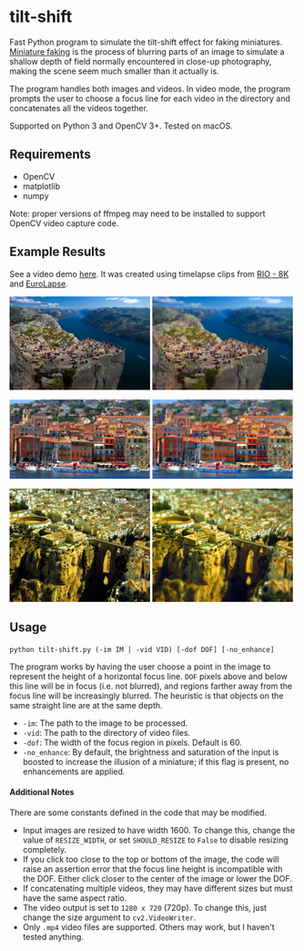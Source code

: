 # tilt-shift

Fast Python program to simulate the tilt-shift effect for faking miniatures. [Miniature faking](https://en.wikipedia.org/wiki/Miniature_faking) is the process of blurring parts of an image to simulate a shallow depth of field normally encountered in close-up photography, making the scene seem much smaller than it actually is.

The program handles both images and videos. In video mode, the program prompts the user to choose a focus line for each video in the directory and concatenates all the videos together.

Supported on Python 3 and OpenCV 3+. Tested on macOS.

## Requirements
* OpenCV
* matplotlib
* numpy

Note: proper versions of ffmpeg may need to be installed to support OpenCV video capture code.

## Example Results

See a video demo [here](https://youtu.be/GBbQ9KsgMFk). It was created using timelapse clips from [RIO - 8K](https://vimeo.com/73053894) and [EuroLapse](https://vimeo.com/44941805).

<img src="https://github.com/andrewdcampbell/tilt-shift/blob/master/images/norway.jpg" width="49%"> <img src="https://github.com/andrewdcampbell/tilt-shift/blob/master/out/norway_60.jpg" width="49%">

<img src="https://github.com/andrewdcampbell/tilt-shift/blob/master/images/town.jpg" width="49%"> <img src="https://github.com/andrewdcampbell/tilt-shift/blob/master/out/town_100.jpg" width="49%">

<img src="https://github.com/andrewdcampbell/tilt-shift/blob/master/images/prador.jpg" width="49%"> <img src="https://github.com/andrewdcampbell/tilt-shift/blob/master/out/prador_70.jpg" width="49%">

## Usage
```
python tilt-shift.py (-im IM | -vid VID) [-dof DOF] [-no_enhance]
```

The program works by having the user choose a point in the image to represent the height of a horizontal focus line. `DOF` pixels above and below this line will be in focus (i.e. not blurred), and regions farther away from the focus line will be increasingly blurred. The heuristic is that objects on the same straight line are at the same depth.

* `-im`: The path to the image to be processed.
* `-vid`: The path to the directory of video files.
* `-dof`: The width of the focus region in pixels. Default is 60.
* `-no_enhance`: By default, the brightness and saturation of the input is boosted to increase the illusion of a miniature; if this flag is present, no enhancements are applied.


#### Additional Notes
There are some constants defined in the code that may be modified.
* Input images are resized to have width 1600. To change this, change the value of `RESIZE_WIDTH`, or set `SHOULD_RESIZE` to `False` to disable resizing completely.
* If you click too close to the top or bottom of the image, the code will raise an assertion error that the focus line height is incompatible with the DOF. Either click closer to the center of the image or lower the DOF.
* If concatenating multiple videos, they may have different sizes but must have the same aspect ratio. 
* The video output is set to `1280 x 720` (720p). To change this, just change the size argument to `cv2.VideoWriter`. 
* Only `.mp4` video files are supported. Others may work, but I haven't tested anything.
